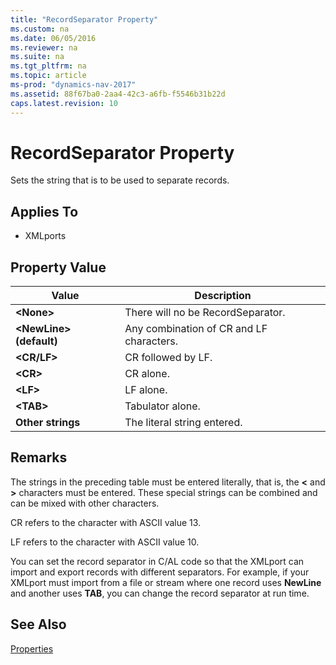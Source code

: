 ```yaml
---
title: "RecordSeparator Property"
ms.custom: na
ms.date: 06/05/2016
ms.reviewer: na
ms.suite: na
ms.tgt_pltfrm: na
ms.topic: article
ms-prod: "dynamics-nav-2017"
ms.assetid: 88f67ba0-2aa4-42c3-a6fb-f5546b31b22d
caps.latest.revision: 10
---
```

# RecordSeparator Property
Sets the string that is to be used to separate records.  
  
## Applies To  
  
-   XMLports  
  
## Property Value  
  
|**Value**|**Description**|  
|---------------|---------------------|  
|**\<None\>**|There will no be RecordSeparator.|  
|**\<NewLine\> \(default\)**|Any combination of CR and LF characters.|  
|**\<CR\/LF\>**|CR followed by LF.|  
|**\<CR\>**|CR alone.|  
|**\<LF\>**|LF alone.|  
|**\<TAB\>**|Tabulator alone.|  
|**Other strings**|The literal string entered.|  
  
## Remarks  
 The strings in the preceding table must be entered literally, that is, the **\<** and **\>** characters must be entered. These special strings can be combined and can be mixed with other characters.  
  
 CR refers to the character with ASCII value 13.  
  
 LF refers to the character with ASCII value 10.  
  
 You can set the record separator in C\/AL code so that the XMLport can import and export records with different separators. For example, if your XMLport must import from a file or stream where one record uses **NewLine** and another uses **TAB**, you can change the record separator at run time.  
  
## See Also  
 [Properties](Properties.md)